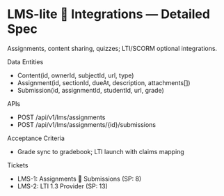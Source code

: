 # LMS-lite  Integrations — Detailed Spec

Assignments, content sharing, quizzes; LTI/SCORM optional integrations.

Data Entities
- Content(id, ownerId, subjectId, url, type)
- Assignment(id, sectionId, dueAt, description, attachments[])
- Submission(id, assignmentId, studentId, url, grade)

APIs
- POST /api/v1/lms/assignments
- POST /api/v1/lms/assignments/{id}/submissions

Acceptance Criteria
- Grade sync to gradebook; LTI launch with claims mapping

Tickets
- LMS-1: Assignments  Submissions (SP: 8)
- LMS-2: LTI 1.3 Provider (SP: 13)
